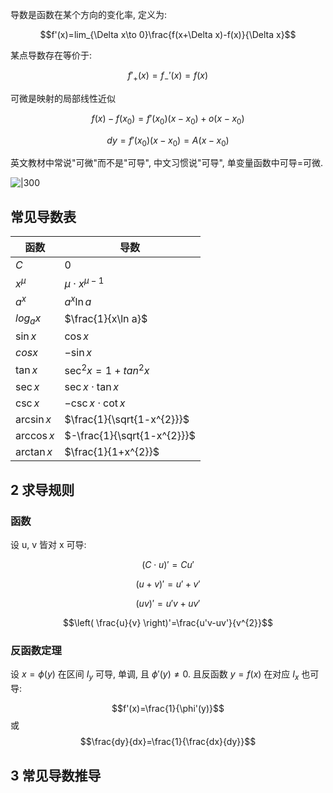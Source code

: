 导数是函数在某个方向的变化率, 定义为:

$$f'(x)=lim_{\Delta x\to 0}\frac{f(x+\Delta x)-f(x)}{\Delta x}$$

某点导数存在等价于:

$$f'_{+}(x)=f_{-}'(x)=f(x)$$

可微是映射的局部线性近似

$$f(x)-f(x_{0})=f'(x_{0})(x-x_{0})+o(x-x_{0})$$

$$dy=f'(x_{0})(x-x_{0})=A(x-x_0 )$$

英文教材中常说"可微"而不是"可导", 中文习惯说"可导", 单变量函数中可导=可微.

![|300](../../attach/Pasted%20image%2020240425202301.png)

##  常见导数表

| 函数        | 导数                        |
| ----------- | --------------------------- |
| $C$         | $0$                         |
| $x^{\mu}$   | $\mu\cdot x^{\mu-1}$        |
| $a^{x}$     | $a^{x}\ln a$                |
| $log_{a}x$  | $\frac{1}{x\ln a}$          |
| $\sin x$    | $\cos x$                    |
| $cos x$     | $-\sin x$                   |
| $\tan x$    | $\sec^{2}x=1+tan^{2}x$      |
| $\sec x$    | $\sec x\cdot \tan x$        |
| $\csc x$    | $-\csc x\cdot \cot x$       |
| $\arcsin x$ | $\frac{1}{\sqrt{1-x^{2}}}$  |
| $\arccos x$ | $-\frac{1}{\sqrt{1-x^{2}}}$ |
| $\arctan x$ | $\frac{1}{1+x^{2}}$                            |

## 2 求导规则

### 函数

设 u, v 皆对 x 可导:

$$(C\cdot u)'=Cu'$$

$$(u+v)'=u'+v'$$

$$(uv)'=u'v+uv'$$

$$\left( \frac{u}{v} \right)'=\frac{u'v-uv'}{v^{2}}$$

### 反函数定理

设 $x=\phi(y)$ 在区间 $I_{y}$ 可导, 单调, 且 $\phi'(y)\neq 0$. 且反函数 $y=f(x)$ 在对应 $I_{x}$ 也可导:

$$f'(x)=\frac{1}{\phi'(y)}$$ 或 $$\frac{dy}{dx}=\frac{1}{\frac{dx}{dy}}$$

## 3 常见导数推导